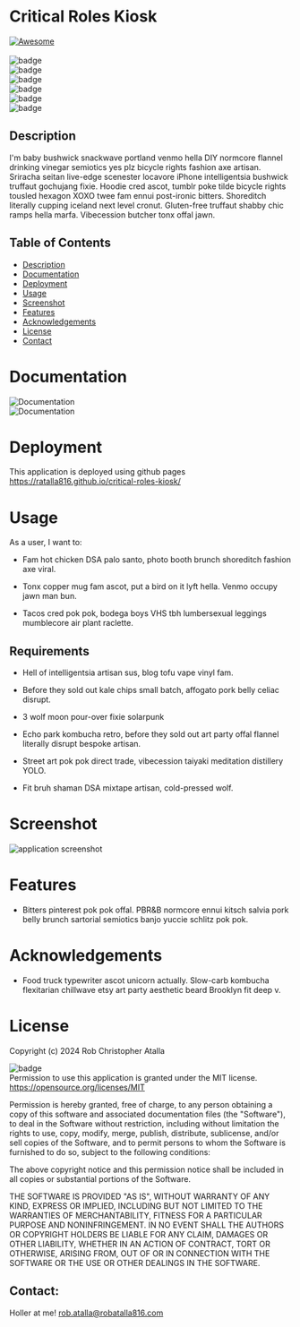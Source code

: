 # Critical Roles Kiosk

  [![Awesome](https://cdn.rawgit.com/sindresorhus/awesome/d7305f38d29fed78fa85652e3a63e154dd8e8829/media/badge.svg)](https://github.com/ratalla816/critical-roles-kiosk)
  <br>
  <br>
  ![badge](https://img.shields.io/github/languages/top/ratalla816/critical-roles-kiosk)
  <br> 
  ![badge](https://img.shields.io/github/languages/count/ratalla816/critical-roles-kiosk)
  <br>
  ![badge](https://img.shields.io/github/issues/ratalla816/critical-roles-kiosk)
  <br>
  ![badge](https://img.shields.io/github/issues-closed/ratalla816/critical-roles-kiosk)
  <br>
  ![badge](https://img.shields.io/github/last-commit/ratalla816/critical-roles-kiosk)
  <br>
  ![badge](https://img.shields.io/badge/license-MIT-important)


## Description
   
   I'm baby bushwick snackwave portland venmo hella DIY normcore flannel drinking vinegar semiotics yes plz bicycle rights fashion axe artisan. Sriracha seitan live-edge scenester locavore iPhone intelligentsia bushwick truffaut gochujang fixie. Hoodie cred ascot, tumblr poke tilde bicycle rights tousled hexagon XOXO twee fam ennui post-ironic bitters. Shoreditch literally cupping iceland next level cronut. Gluten-free truffaut shabby chic ramps hella marfa. Vibecession butcher tonx offal jawn.
   
 
  ## Table of Contents
  - [Description](#description)
  - [Documentation](#documentation)
  - [Deployment](#deployment)
  - [Usage](#usage)
  - [Screenshot](#screenshot)
  - [Features](#features)
  - [Acknowledgements](#acknowledgements)
  - [License](#license)
  - [Contact](#contact)

  # Documentation
  ![Documentation](./assets/images/) 
  <br>
  ![Documentation](./assets/images/) 


  # Deployment

  This application is deployed using github pages https://ratalla816.github.io/critical-roles-kiosk/

  # Usage

  As a user, I want to: 
  
  * Fam hot chicken DSA palo santo, photo booth brunch shoreditch fashion axe viral.

  * Tonx copper mug fam ascot, put a bird on it lyft hella. Venmo occupy jawn man bun.
  
  * Tacos cred pok pok, bodega boys VHS tbh lumbersexual leggings mumblecore air plant raclette.
  


## Requirements

* Hell of intelligentsia artisan sus, blog tofu vape vinyl fam.

* Before they sold out kale chips small batch, affogato pork belly celiac disrupt.

* 3 wolf moon pour-over fixie solarpunk

* Echo park kombucha retro, before they sold out art party offal flannel literally disrupt bespoke artisan.

* Street art pok pok direct trade, vibecession taiyaki meditation distillery YOLO. 

* Fit bruh shaman DSA mixtape artisan, cold-pressed wolf.

# Screenshot

![application screenshot](./assets/images/portfoliovid.gif)

# Features

* Bitters pinterest pok pok offal. PBR&B normcore ennui kitsch salvia pork belly brunch sartorial semiotics banjo yuccie schlitz pok pok.

# Acknowledgements

* Food truck typewriter ascot unicorn actually. Slow-carb kombucha flexitarian chillwave etsy art party aesthetic beard Brooklyn fit deep v.

# License

Copyright (c) 2024 Rob Christopher Atalla

![badge](https://img.shields.io/badge/license-MIT-important)
  <br>
Permission to use this application is granted under the MIT license. <https://opensource.org/licenses/MIT>

Permission is hereby granted, free of charge, to any person obtaining a copy
of this software and associated documentation files (the "Software"), to deal
in the Software without restriction, including without limitation the rights
to use, copy, modify, merge, publish, distribute, sublicense, and/or sell
copies of the Software, and to permit persons to whom the Software is
furnished to do so, subject to the following conditions:

The above copyright notice and this permission notice shall be included in all
copies or substantial portions of the Software.

THE SOFTWARE IS PROVIDED "AS IS", WITHOUT WARRANTY OF ANY KIND, EXPRESS OR
IMPLIED, INCLUDING BUT NOT LIMITED TO THE WARRANTIES OF MERCHANTABILITY,
FITNESS FOR A PARTICULAR PURPOSE AND NONINFRINGEMENT. IN NO EVENT SHALL THE
AUTHORS OR COPYRIGHT HOLDERS BE LIABLE FOR ANY CLAIM, DAMAGES OR OTHER
LIABILITY, WHETHER IN AN ACTION OF CONTRACT, TORT OR OTHERWISE, ARISING FROM,
OUT OF OR IN CONNECTION WITH THE SOFTWARE OR THE USE OR OTHER DEALINGS IN THE
SOFTWARE.


## Contact:
Holler at me! <a href="mailto:rob.atalla@robatalla816.com">rob.atalla@robatalla816.com</a>
